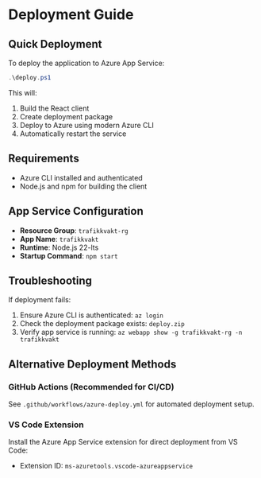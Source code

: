 # Deployment Guide

## Quick Deployment

To deploy the application to Azure App Service:

```powershell
.\deploy.ps1
```

This will:
1. Build the React client
2. Create deployment package
3. Deploy to Azure using modern Azure CLI
4. Automatically restart the service

## Requirements

- Azure CLI installed and authenticated
- Node.js and npm for building the client

## App Service Configuration

- **Resource Group**: `trafikkvakt-rg`
- **App Name**: `trafikkvakt`
- **Runtime**: Node.js 22-lts
- **Startup Command**: `npm start`

## Troubleshooting

If deployment fails:
1. Ensure Azure CLI is authenticated: `az login`
2. Check the deployment package exists: `deploy.zip`
3. Verify app service is running: `az webapp show -g trafikkvakt-rg -n trafikkvakt`

## Alternative Deployment Methods

### GitHub Actions (Recommended for CI/CD)

See `.github/workflows/azure-deploy.yml` for automated deployment setup.

### VS Code Extension

Install the Azure App Service extension for direct deployment from VS Code:
- Extension ID: `ms-azuretools.vscode-azureappservice`